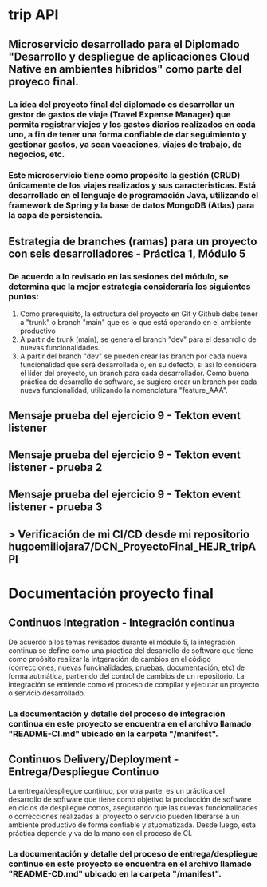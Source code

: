 # trip API

## Microservicio desarrollado para el Diplomado "Desarrollo y despliegue de aplicaciones Cloud Native en ambientes híbridos" como parte del proyeco final. 

### La idea del proyecto final del diplomado es desarrollar un gestor de gastos de viaje (Travel Expense Manager) que permita registrar viajes y los gastos diarios realizados en cada uno, a fin de tener una forma confiable de dar seguimiento y gestionar gastos, ya sean vacaciones, viajes de trabajo, de negocios, etc. 


### Este microservicio tiene como propósito la gestión (CRUD) únicamente de los viajes realizados y sus caracteristicas. Está desarrollado en el lenguaje de programación Java, utilizando el framework de Spring y la base de datos MongoDB (Atlas) para la capa de persistencia. 

## Estrategia de branches (ramas) para un proyecto con seis desarrolladores - Práctica 1, Módulo 5

### De acuerdo a lo revisado en las sesiones del módulo, se determina que la mejor estrategia consideraría los siguientes puntos: 

1. Como prerequisito, la estructura del proyecto en Git y Github debe tener a "trunk" o branch "main" que es lo que está operando en el ambiente productivo
2. A partir de trunk (main), se genera el branch "dev" para el desarrollo de nuevas funcionalidades. 
3. A partir del branch "dev" se pueden crear las branch por cada nueva funcionalidad que será desarrollada o, en su defecto, si así lo considera el líder del proyecto, un branch para cada desarrollador. Como buena práctica de desarrollo de software, se sugiere crear un branch por cada nueva funcionalidad, utilizando la nomenclatura "feature_AAA". 

## Mensaje prueba del ejercicio 9 - Tekton event listener 
## Mensaje prueba del ejercicio 9 - Tekton event listener - prueba 2
## Mensaje prueba del ejercicio 9 - Tekton event listener - prueba 3

## > Verificación de mi CI/CD desde mi repositorio hugoemiliojara7/DCN_ProyectoFinal_HEJR_tripAPI

# Documentación proyecto final

## Continuos Integration - Integración continua 

De acuerdo a los temas revisados durante el módulo 5, la integración continua se define como una pŕactica del desarrollo de software que tiene como proósito realizar la intgeración de cambios en el código (correcciones, nuevas funcinalidades, pruebas, documentación, etc) de forma autmática, partiendo del control de cambios de un repositorio. 
La integración se entiende como el proceso de compilar y ejecutar un proyecto o servicio desarrollado. 

### La documentación y detalle del proceso de integración continua en este proyecto se encuentra en el archivo llamado "README-CI.md" ubicado en la carpeta "/manifest". 

## Continuos Delivery/Deployment - Entrega/Despliegue Continuo

La entrega/despliegue continuo, por otra parte, es un práctica del desarrollo de software que tiene como objetivo la producción de software en ciclos de despliegue cortos, asegurando que las nuevas funcionalidades o correcciones realizadas al proyecto o servicio pueden liberarse a un ambiente productivo de forma confiable y atuomatizada. 
Desde luego, esta práctica depende y va de la mano con el proceso de CI. 

### La documentación y detalle del proceso de entrega/despliegue continuo en este proyecto se encuentra en el archivo llamado "README-CD.md" ubicado en la carpeta "/manifest". 

